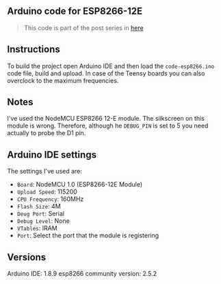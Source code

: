 Arduino code for ESP8266-12E
----

> This code is part of the post series in [here](https://www.stupid-projects.com/machine-learning-on-embedded-part-1/)

## Instructions
To build the project open Arduino IDE and then load the `code-esp8266.ino`
code file, build and upload. In case of the Teensy boards you can also
overclock to the maximum frequencies.

## Notes
I've used the NodeMCU ESP8266 12-E module. The silkscreen on this
module is wrong. Therefore, although he `DEBUG_PIN` is set to 5
you need actually to probe the D1 pin.

## Arduino IDE settings
The settings I've used are:

* `Board`: NodeMCU 1.0 (ESP8266-12E Module)
* `Upload Speed`: 115200
* `CPU Frequency`: 160MHz
* `Flash Size`: 4M
* `Deug Port`: Serial
* `Debug Level`: None
* `VTables`: IRAM
* `Port`: Select the port that the module is registering

## Versions
Arduino IDE: 1.8.9
esp8266 community version: 2.5.2